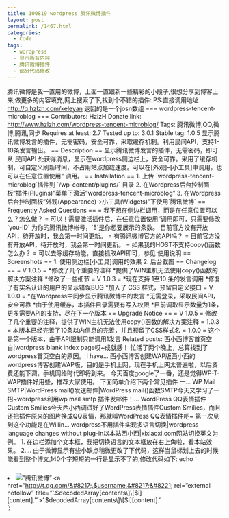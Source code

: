 ```yaml
---
title: 100819 wordpress 腾讯微博插件
layout: post
permalink: /1467.html
categories:
  - Code
tags:
  - wordpress
  - 显示所有内容
  - 腾讯微博插件
  - 部分代码修改
---
```

 腾讯微博是我一直用的微博，上面一直跟新一些精彩的小段子,很想分享到博客上来,做更多的内容填充,网上搜索了下,找到个不错的插件: PS:直接调用地址 http://q.hzlzh.com/keleyan 返回的是一个josn数组 === wordpress-tencent-microblog === Contributors: HzlzH Donate link: http://www.hzlzh.com/wordpress-tencent-microblog/ Tags: 腾讯微博,QQ,微博,腾讯,同步 Requires at least: 2.7 Tested up to: 3.0.1 Stable tag: 1.0.5 显示腾讯微博发言的插件，无需密码，安全可靠，采取缓存机制。利用民间API，支持1-10条发言输出。 == Description == 显示腾讯微博发言的插件，无需密码，即可从 民间API 处获得消息，显示在wordpress侧边栏上，安全可靠。采用了缓存机制，可自定义刷新时间，不占用站点加载速度。可以在\[外观]–[小工具]中调用，也可以在任意位置使用&#8220; 调用。 == Installation == 1. 上传 \`wordpress-tencent-microblog\`插件到 \`/wp-content/plugins/\` 目录 2. 在Wordpress后台控制面板”插件(Plugins)”菜单下激活”wordpress-tencent-microblog” 3. 在Wordpress后台控制面板”外观(Appearance)->小工具(Widgets)”下使用\`腾讯微博\` == Frequently Asked Questions == = 我不想在侧边栏调用，而是在任意位置可以么？怎么做？ = 可以！需要激活插件后，在任意位置使用&#8220;调用即可，只需要修改\`you-ID\` 为你的腾讯微博帐号，\`5\`是你想要展示的条数。 目前官方没有开放API，待开放时，我会第一时间更新。 = 有腾讯微博官方的API吗？ = 目前官方没有开放API，待开放时，我会第一时间更新。 = 如果我的HOST不支持copy()函数怎么办？ = 可以去除缓存功能，直接抓取API即可，参见 使用说明 == Screenshots == 1. 使用侧边栏[小工具]调用的效果 2. 后台截图 == Changelog == = V 1.0.5 = \*修改了几个重要的注释 \*提供了WIN主机无法使用copy()函数的解决方案注释 \*修改了一些细节 = V 1.0.3 = \*现在支持 1至10 条的发言调用 \*修复了有实名认证的用户的显示错误BUG \*加入了 CSS 样式，预留自定义接口 = V 1.0.0 = \*在Wordpress中同步显示腾讯微博中的发言 \*无需登录，采取民间API，安全可靠 \*由于使用缓存，本插件目录需要有写入权限 \*目前调取显示数量为1条，更多需要API的支持，尽在下一个版本 == Upgrade Notice == = V 1.0.5 = 修改了几个重要的注释，提供了WIN主机无法使用copy()函数的解决方案注释 = 1.0.3 = 本版本已经完善了10条以内信息的完善，并且预留了CSS样式名 = 1.0.0 = 这个是第一个版本，由于API限制只能调用1发言 Related posts: 西小西博客首页空白|wordpress blank index page哎~成就感！ 忙活了两个晚上，总算找到了wordpress首页空白的原因。 i have&#8230; 西小西博客创建WAP版西小西的wordpress博客创建WAP版，目的是手机上网，现在手机上网太普遍啦，以后资费还能下调，手机网络时代即将到来。 今天百度google了一番，还是觉得WP-T-WAP插件好用些，推荐大家使用。 下面简单介绍下两个常见插件 一&#8230; WP Mail SMTP|WordPress mail()发送邮件|WordPress mail()函数SMTP今天又学习了一招~wordpress利用wp mail smtp 插件发邮件！&#8230; WordPress QQ表情插件Custom Smilies今天西小西调试好了WordPress表情插件Custom Smilies，而且还把插件原来的图片换成QQ表情，那就叫WordPress QQ表情插件吧~ 第一次见到这个功能是在Willin&#8230; wordpress不用插件实现多语言切换|wordpress language changes without plug-in以本站西小西|xixiaoxi.com网站切换英文为例。 1. 在边栏添加个文本框，我把切换语言的文本框放在右上角啦，看本站效果。 2&#8230;. 由于微博显示有些小缺点稍微更改了下代码，这样当鼠标划上去的时候能看到整个博文,140个字短短的一行是显示不了的,修改代码如下: echo &#8216;<li><img style=&#8221;float:left;padding-right:3px;padding-top:10px;&#8221; alt=&#8221;腾讯微博&#8221; src=&#8221;&#8216;.WP\_PLUGIN\_URL.&#8217;/wordpress-tencent-microblog/txwb.gif&#8221; /><a href=&#8221;http://t.qq.com/&#8217;.$username.&#8217;&#8221; rel=&#8221;external nofollow&#8221; title=&#8221;&#8216;.$decodedArray[contents\]\[$i\]\[content].&#8217;&#8221;>&#8217;.$decodedArray[contents\]\[$i\][content].&#8217;</a></li>&#8217;;